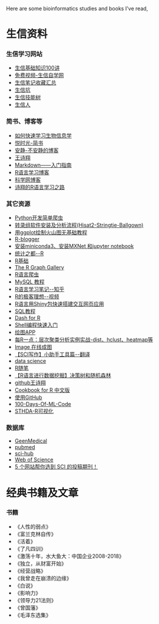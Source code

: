  
Here are some bioinformatics studies and books I've read,

# 生信资料
### 生信学习网站
* [生信基础知识100讲](https://mp.weixin.qq.com/s?__biz=MzAxMDkxODM1Ng==&mid=2247485662&idx=1&sn=e1b55e5bea539daed3e003b4f0d7e971&chksm=9b484865ac3fc1738e34591c248dd11abc6c934726d29ddc119dc2de56ed203d2a8229d392f1&mpshare=1&scene=23&srcid=0901w3a4PoJTmDJcYs4sxivh&sharer_sharetime=1567336344692&sharer_shareid=25ca153f74e64c7a2271bbe70a6875ec#rd)
* [免费视频-生信自学网](https://www.biowolf.cn/Video/)
* [生信笔记收藏汇总](https://www.jianshu.com/p/2f05c8029cb2#)
* [生信坑](https://www.bioinfo.info/?/home/#all)
* [生信技能树](https://vip.biotrainee.com/t/learning)
* [生信人](https://shengxin.ren/)
### 简书、博客等
* [如何快速学习生物信息学](https://www.jianshu.com/p/367b2a14f046)
* [悦时光-简书](https://www.jianshu.com/u/9bc29de5db34)
* [安静-不安静的博客](https://anjingwd.github.io/)
* [王诗翔](https://www.jianshu.com/nb/22007361)
* [Markdown——入门指南](https://www.jianshu.com/p/1e402922ee32/)
* [R语言学习博客](https://www.cnblogs.com/xihehe/default.html?page=2)
* [科学网博客](http://blog.sciencenet.cn/)
* [诗翔的R语言学习之路](https://www.jianshu.com/c/f675dfc884de)
### 其它资源
* [Python开发简单爬虫](https://www.imooc.com/learn/563)
* [转录组软件安装及分析流程(Hisat2-Stringtie-Ballgown)](https://blog.csdn.net/song_1104/article/details/78144051?fps=1&locationNum=3)
* [用ggplot绘制火山图无基础教程](http://cnkingbio.com/MarketDynamics/TechnologySeminar/56.html)
* [R-blogger](https://www.r-bloggers.com/computing-and-visualizing-pca-in-r/)
* [安装miniconda3、安装MXNet 和jupyter notebook](https://blog.csdn.net/fengzhongluoleidehua/article/details/82774653)
* [统计之都--R](https://cosx.org/)
* [R基础](https://www.w3cschool.cn/r/r_functions.html)
* [The R Graph Gallery](https://www.r-graph-gallery.com/)
* [R语言爬虫](https://www.ituring.com.cn/article/465317)
* [MySQL 教程](https://www.runoob.com/mysql/mysql-tutorial.html)
* [R语言学习笔记--知乎](https://zhuanlan.zhihu.com/p/28131878?utm_source=qq&utm_medium=social&utm_oi=715319055208157184)
* [R的极客理想--视频](http://fens.me/)
* [R语言用Shiny包快速搭建交互网页应用](https://www.jianshu.com/p/3178c42bb1a1)
* [SQL教程](https://www.liaoxuefeng.com/wiki/1177760294764384)
* [Dash for R](https://dashr.plot.ly/utm_source=rbloggers&utm_medium=banner&utm_campaign=DashR)
* [Shell编程快速入门](https://www.runoob.com/w3cnote/shell-quick-start.html)
* [绘图APP](http://qplot.cn/indexapp/)
* [每R一点：层次聚类分析实例实战-dist、hclust、heatmap等](https://www.cnblogs.com/payton/p/4240824.html)
* [Image 在线成图](http://www.ehbio.com/ImageGP/)
* [【SCI写作】小助手工具篇--翻译](https://mp.weixin.qq.com/s?__biz=MzIwNTEwMTUyOQ==&mid=2649695254&idx=1&sn=5fa5646ee448c89911abeb2245c20082&chksm=8f2d84a0b85a0db69523727a9e6c5809755e40ff4066787a4b041076f4be376523323aa3f17d&mpshare=1&scene=23&srcid=1027AHq92pxpmlTbjgQrdGFh&sharer_sharetime=1572181523986&sharer_shareid=25ca153f74e64c7a2271bbe70a6875ec#rd)
* [data science](https://moiedotblog.wordpress.com/category/data-science/)
* [R随笔](https://www.cnblogs.com/GMGHZ971322/p/?page=5)
* [【R语言进行数据挖掘】决策树和随机森林](https://www.cnblogs.com/jpld/p/4868761.html)
* [github王诗翔](https://github.com/ShixiangWang/masterR/tree/master/reference)
* [Cookbook for R 中文版](https://openbiox.github.io/Cookbook-for-R-Chinese/ggplot2.html)
* [使用GitHub](https://www.liaoxuefeng.com/wiki/896043488029600/900937935629664)
* [100-Days-Of-ML-Code](https://github.com/MLEveryday/100-Days-Of-ML-Code)
* [STHDA-R可视化](http://www.sthda.com/english/)
### 数据库
* [ GeenMedical
](https://www.geenmedical.com/)
* [pubmed](https://www.ncbi.nlm.nih.gov/pubmed/?term=)
* [sci-hub](https://sci-hub.se/)
* [Web of Science](http://apps.webofknowledge.com/home.do?SID=8ExU4MavWw2W33n7IXJ)
* [5 个网站帮你选到 SCI 的投稿期刊！](https://www.jianshu.com/p/c45032b259a3?utm_campaign=hugo&utm_medium=reader_share&utm_content=note&utm_source=qq)
# 经典书籍及文章
### 书籍
* 《人性的弱点》 
* 《富兰克林自传》
* 《活着》
* 《了凡四训》
* 《激荡十年，水大鱼大：中国企业2008-2018》
* 《独立，从财富开始》
* 《经营战略》
* 《我曾走在崩溃的边缘》
* 《白说》
* 《影响力》
* 《领导力21法则》
* 《曾国藩》
* 《毛泽东选集》
